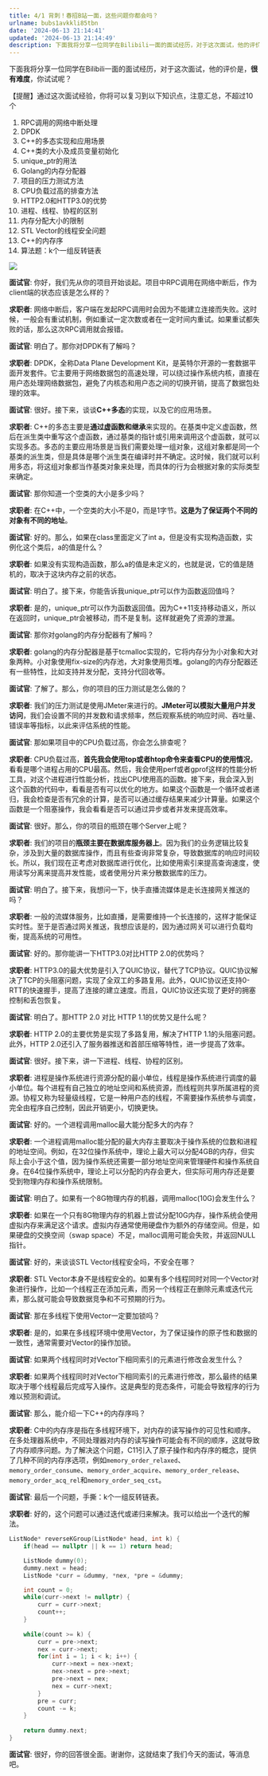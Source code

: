 ```yaml
---
title: 4/1 背刺！春招B站一面，这些问题你都会吗？
urlname: bubs1avkkli85tbn
date: '2024-06-13 21:14:41'
updated: '2024-06-13 21:14:49'
description: 下面我将分享一位同学在Bilibili一面的面试经历，对于这次面试，他的评价是，很有难度，你试试呢？【提醒】通过这次面试经验，你将可以复习到以下知识点，注意汇总，不超过10个RPC调用的网络中断处理DPDKC++的多态实现和应用场景C++类的大小及成员变量初始化unique_ptr的用法Gol...
---
```

下面我将分享一位同学在Bilibili一面的面试经历，对于这次面试，他的评价是，**很有难度**，你试试呢？

【提醒】通过这次面试经验，你将可以复习到以下知识点，注意汇总，不超过10个

1. RPC调用的网络中断处理
2. DPDK
3. C++的多态实现和应用场景
4. C++类的大小及成员变量初始化
5. unique_ptr的用法
6. Golang的内存分配器
7. 项目的压力测试方法
8. CPU负载过高的排查方法
9. HTTP2.0和HTTP3.0的优势
10. 进程、线程、协程的区别
11. 内存分配大小的限制
12. STL Vector的线程安全问题
13. C++的内存序
14. 算法题：k个一组反转链表

![](https://oss1.aistar.cool/elog-offer-now/e7c98c16527500506b450f4b003ecc99.png)

**面试官**: 你好，我们先从你的项目开始谈起。项目中RPC调用在网络中断后，作为client端的状态应该是怎么样的？

**求职者**: 网络中断后，客户端在发起RPC调用时会因为不能建立连接而失败。这时候，一般会有重试机制，例如重试一定次数或者在一定时间内重试。如果重试都失败的话，那么这次RPC调用就会报错。

**面试官**: 明白了。那你对DPDK有了解吗？

**求职者**: DPDK，全称Data Plane Development Kit，是英特尔开源的一套数据平面开发套件。它主要用于网络数据包的高速处理，可以绕过操作系统内核，直接在用户态处理网络数据包，避免了内核态和用户态之间的切换开销，提高了数据包处理的效率。

**面试官**: 很好。接下来，谈谈**C++多态**的实现，以及它的应用场景。

**求职者**: C++的多态主要是**通过虚函数和继承**来实现的。在基类中定义虚函数，然后在派生类中重写这个虚函数，通过基类的指针或引用来调用这个虚函数，就可以实现多态。多态的主要应用场景是当我们需要处理一组对象，这组对象都是同一个基类的派生类，但是具体是哪个派生类在编译时并不确定。这时候，我们就可以利用多态，将这组对象都当作基类对象来处理，而具体的行为会根据对象的实际类型来确定。

**面试官**: 那你知道一个空类的大小是多少吗？

**求职者**: 在C++中，一个空类的大小不是0，而是1字节。**这是为了保证两个不同的对象有不同的地址**。

**面试官**: 好的。那么，如果在class里面定义了int a，但是没有实现构造函数，实例化这个类后，a的值是什么？

**求职者**: 如果没有实现构造函数，那么a的值是未定义的，也就是说，它的值是随机的，取决于这块内存之前的状态。

**面试官**: 明白了。接下来，你能告诉我unique_ptr可以作为函数返回值吗？

**求职者**: 是的，unique_ptr可以作为函数返回值。因为C++11支持移动语义，所以在返回时，unique_ptr会被移动，而不是复制。这样就避免了资源的泄漏。

**面试官**: 那你对golang的内存分配器有了解吗？

**求职者**: golang的内存分配器是基于tcmalloc实现的，它将内存分为小对象和大对象两种。小对象使用fix-size的内存池，大对象使用页堆。golang的内存分配器还有一些特性，比如支持并发分配，支持分代回收等。

**面试官**: 了解了。那么，你的项目的压力测试是怎么做的？

**求职者**: 我们的压力测试是使用JMeter来进行的。**JMeter可以模拟大量用户并发访问**，我们会设置不同的并发数和请求频率，然后观察系统的响应时间、吞吐量、错误率等指标，以此来评估系统的性能。

**面试官**: 那如果项目中的CPU负载过高，你会怎么排查呢？

**求职者**: CPU负载过高，**首先我会使用top或者htop命令来查看CPU的使用情况**，看看是哪个进程占用的CPU最高。然后，我会使用perf或者gprof这样的性能分析工具，对这个进程进行性能分析，找出CPU使用高的函数。接下来，我会深入到这个函数的代码中，看看是否有可以优化的地方。如果这个函数是一个循环或者递归，我会检查是否有冗余的计算，是否可以通过缓存结果来减少计算量。如果这个函数是一个阻塞操作，我会看看是否可以通过异步或者并发来提高效率。

**面试官**: 很好。那么，你的项目的瓶颈在哪个Server上呢？

**求职者**: 我们的项目的**瓶颈主要在数据库服务器上**。因为我们的业务逻辑比较复杂，涉及到大量的数据库操作，而且有些查询非常复杂，导致数据库的响应时间较长。所以，我们现在正考虑对数据库进行优化，比如使用索引来提高查询速度，使用读写分离来提高并发性能，或者使用分片来分散数据库的压力。

**面试官**: 明白了。接下来，我想问一下，快手直播流媒体是走长连接网关推送的吗？

**求职者**: 一般的流媒体服务，比如直播，是需要维持一个长连接的，这样才能保证实时性。至于是否通过网关推送，我想应该是的，因为通过网关可以进行负载均衡，提高系统的可用性。

**面试官**: 好的。那你能讲一下HTTP3.0对比HTTP 2.0的优势吗？

**求职者**: HTTP3.0的最大优势是引入了QUIC协议，替代了TCP协议。QUIC协议解决了TCP的头阻塞问题，实现了全双工的多路复用。此外，QUIC协议还支持0-RTT的快速握手，提高了连接的建立速度。而且，QUIC协议还实现了更好的拥塞控制和丢包恢复。

**面试官**: 明白了。那HTTP 2.0 对比 HTTP 1.1的优势又是什么呢？

**求职者**: HTTP 2.0的主要优势是实现了多路复用，解决了HTTP 1.1的头阻塞问题。此外，HTTP 2.0还引入了服务器推送和首部压缩等特性，进一步提高了效率。

**面试官**: 很好。接下来，讲一下进程、线程、协程的区别。

**求职者**: 进程是操作系统进行资源分配的最小单位，线程是操作系统进行调度的最小单位。每个进程有自己独立的地址空间和系统资源，而线程则共享所属进程的资源。协程又称为轻量级线程，它是一种用户态的线程，不需要操作系统参与调度，完全由程序自己控制，因此开销更小，切换更快。

**面试官**: 好的。一个进程调用malloc最大能分配多大的内存？

**求职者**: 一个进程调用malloc能分配的最大内存主要取决于操作系统的位数和进程的地址空间。例如，在32位操作系统中，理论上最大可以分配4GB的内存，但实际上会小于这个值，因为操作系统还需要一部分地址空间来管理硬件和操作系统自身。在64位操作系统中，理论上可以分配的内存会更大，但实际可用内存还是要受到物理内存和操作系统限制。

**面试官**: 明白了。如果有一个8G物理内存的机器，调用malloc(10G)会发生什么？

**求职者**: 如果在一个只有8G物理内存的机器上尝试分配10G内存，操作系统会使用虚拟内存来满足这个请求。虚拟内存通常使用硬盘作为额外的存储空间。但是，如果硬盘的交换空间（swap space）不足，malloc调用可能会失败，并返回NULL指针。

**面试官**: 好的，来谈谈STL Vector线程安全吗，不安全在哪？

**求职者**: STL Vector本身不是线程安全的。如果有多个线程同时对同一个Vector对象进行操作，比如一个线程正在添加元素，而另一个线程正在删除元素或迭代元素，那么就可能会导致数据竞争和不可预期的行为。

**面试官**: 那在多线程下使用Vector一定要加锁吗？

**求职者**: 是的，如果在多线程环境中使用Vector，为了保证操作的原子性和数据的一致性，通常需要对Vector的操作加锁。

**面试官**: 如果两个线程同时对Vector下相同索引的元素进行修改会发生什么？

**求职者**: 如果两个线程同时对Vector下相同索引的元素进行修改，那么最终的结果取决于哪个线程最后完成写入操作。这是典型的竞态条件，可能会导致程序的行为难以预测和调试。

**面试官**: 那么，能介绍一下C++的内存序吗？

**求职者**: C中的内存序是指在多线程环境下，对内存的读写操作的可见性和顺序。在多处理器系统中，不同处理器对内存的读写操作可能会有不同的顺序，这就导致了内存顺序问题。为了解决这个问题，C11引入了原子操作和内存序的概念，提供了几种不同的内存序选项，例如`memory_order_relaxed`、`memory_order_consume`、`memory_order_acquire`、`memory_order_release`、`memory_order_acq_rel`和`memory_order_seq_cst`。

**面试官**: 最后一个问题，手撕：k个一组反转链表。

**求职者**: 好的，这个问题可以通过迭代或递归来解决。我可以给出一个迭代的解法。

```cpp
ListNode* reverseKGroup(ListNode* head, int k) {
    if(head == nullptr || k == 1) return head;

    ListNode dummy(0);
    dummy.next = head;
    ListNode *curr = &dummy, *nex, *pre = &dummy;

    int count = 0;
    while(curr->next != nullptr) {
        curr = curr->next;
        count++;
    }
    
    while(count >= k) {
        curr = pre->next;
        nex = curr->next;
        for(int i = 1; i < k; i++) {
            curr->next = nex->next;
            nex->next = pre->next;
            pre->next = nex;
            nex = curr->next;
        }
        pre = curr;
        count -= k;
    }
    
    return dummy.next;
}
```

**面试官**: 很好，你的回答很全面。谢谢你，这就结束了我们今天的面试，等消息吧。
